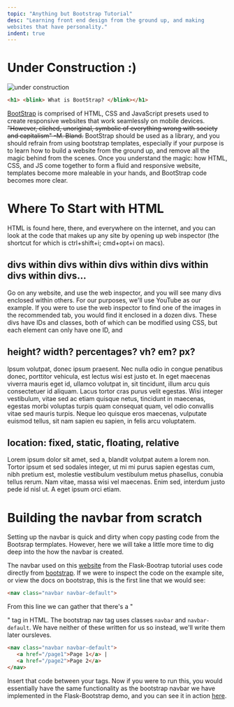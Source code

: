 ```yaml
---
topic: "Anything but Bootstrap Tutorial"
desc: "Learning front end design from the ground up, and making
websites that have personality."
indent: true
---
```


<!--- css written in the file cuz im a bad programmer --->
<style>
   p{
      max-width: 800px; 
   }

   .highlighter-rouge{
      background-color: lightgray;
   }
</style>


# Under Construction :)
![under construction](http://www.animatedgif.net/underconstruction/5consbar2_e0.gif)

```html
<h1> <blink> What is BootStrap? </blink></h1>

```

   [BootStrap](http://getbootstrap.com) is comprised of HTML, CSS
   and JavaScript presets used to create responsive websites that work
   seamlessly on mobile devices. ~~"However, cliched, unoriginal, symbolic
   of everything wrong with society and capitalism" -M. Bland.~~ BootStrap
   should be used as a library, and you should refrain from using bootstrap
   templates, especially if your purpose is to learn how to build a website from
   the ground up, and remove all the magic behind from the scenes. Once you
   understand the magic: how HTML, CSS, and JS come together to form a fluid and
   responsive website, templates become more maleable in your hands, and
   BootStrap code becomes more clear.  

# Where To Start with HTML
   HTML is found here, there, and everywhere on the internet, and you can look
   at the code that makes up any site by opening up web inspector (the shortcut
         for which is ctrl+shift+i; cmd+opt+i on macs). 


## divs within divs within divs within divs within divs within divs...
   Go on any website, and use the web inspector, and you will see many divs
   enclosed within others. For our purposes, we'll use YouTube as our example.
   If you were to use the web inspector to find one of the images in the
   recommended tab, you would find it enclosed in a dozen divs. These divs have
   IDs and classes, both of which can be modified using CSS, but each element
   can only have one ID, and 


## height? width? percentages? vh? em? px? 
Ipsum volutpat, donec ipsum praesent. Nec nulla odio in congue penatibus donec,
porttitor vehicula, est lectus wisi est justo et. In eget maecenas viverra
mauris eget id, ullamco volutpat in, sit tincidunt, illum arcu quis
consectetuer id aliquam. Lacus tortor cras purus velit egestas. Wisi
integer vestibulum, vitae sed ac etiam quisque netus, tincidunt in
maecenas, egestas morbi voluptas turpis quam consequat quam, vel odio
convallis vitae sed mauris turpis. Neque leo quisque eros maecenas,
vulputate euismod tellus, sit nam sapien eu sapien, in felis arcu
voluptatem.



## location: fixed, static, floating, relative
Lorem ipsum dolor sit amet, sed a, blandit volutpat autem a lorem non. Tortor
ipsum et sed sodales integer, ut mi mi purus sapien egestas cum, nibh pretium
est, molestie vestibulum vestibulum metus phasellus, conubia tellus rerum. Nam
vitae, massa wisi vel maecenas. Enim sed, interdum justo pede id nisl ut. A eget
ipsum orci etiam.



# Building the navbar from scratch
Setting up the navbar is quick and dirty when copy pasting code from the
Bootsrap termplates. However, here we will take a little more time to dig deep
into the how the navbar is created. 

The navbar used on this
[website](http://webapps-flask-bootstrap-demo.herokuapp.com) from the
Flask-Bootrap tutorial uses code directly from
[bootstrap](http://getbootstrap.com/components/#navbar). If we were to inspect
the code on the example site, or view the docs on bootstrap, this is the first
line that we would see:

```html
<nav class="navbar navbar-default">
```

From this line we can gather that there's a "<nav>" tag in HTML. The bootstrap
nav tag uses classes `navbar` and `navbar-default`. We have neither of these
written for us so instead, we'll write them later oursleves. 

```html
<nav class="navbar navbar-default">
   <a href="/page1">Page 1</a> |
   <a href="/page2">Page 2</a> 
</nav> 
```

Insert that code between your <body> tags. Now if you were to run this, you
would essentially have the same functionality as the bootstrap navbar we have
implemented in the Flask-Bootstrap demo, and you can see it in action
[here](https://basic-navbar.herokuapp.com).

<!--- happy comments for myself 


--->
